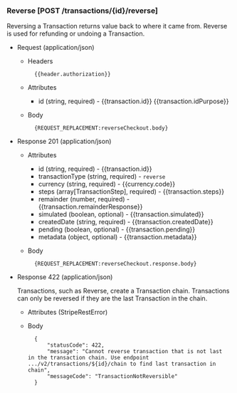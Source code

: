 ### Reverse [POST /transactions/{id}/reverse]
Reversing a Transaction returns value back to where it came from. Reverse is used for refunding or undoing a Transaction.      

+ Request (application/json)

    + Headers
    
            {{header.authorization}}

    + Attributes
        + id (string, required) - {{transaction.id}}  {{transaction.idPurpose}}
     
    + Body

            {REQUEST_REPLACEMENT:reverseCheckout.body}

+ Response 201 (application/json)

    + Attributes
        + id (string, required) - {{transaction.id}}
        + transactionType (string, required) - `reverse`
        + currency (string, required) - {{currency.code}}
        + steps (array[TransactionStep], required) - {{transaction.steps}}
        + remainder (number, required) - {{transaction.remainderResponse}}
        + simulated (boolean, optional) - {{transaction.simulated}}
        + createdDate (string, required) - {{transaction.createdDate}}
        + pending (boolean, optional) - {{transaction.pending}}
        + metadata (object, optional) - {{transaction.metadata}}

    + Body

            {REQUEST_REPLACEMENT:reverseCheckout.response.body}

+ Response 422 (application/json)

    Transactions, such as Reverse, create a Transaction chain. Transactions can only be reversed if they are the last Transaction in the chain. 

    + Attributes (StripeRestError)

    + Body

            {
                "statusCode": 422,
                "message": "Cannot reverse transaction that is not last in the transaction chain. Use endpoint .../v2/transactions/${id}/chain to find last transaction in chain",
                "messageCode": "TransactionNotReversible"
            }
